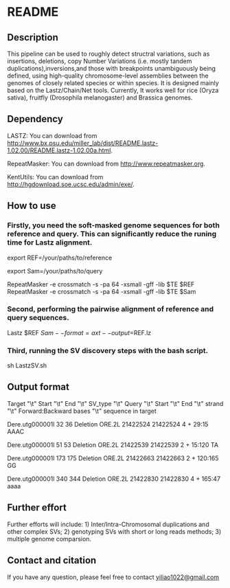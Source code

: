 # README

## Description

This pipeline can be used to roughly detect structral variations, such as insertions, deletions, copy Number Variations (i.e. mostly tandem duplications),inversions,and those with breakpoints unambiguously being defined, using high-quality chromosome-level assemblies between the genomes of closely related species or within species. It is designed mainly based on the Lastz/Chain/Net tools. Currently, It works well for rice (Oryza sativa), fruitfly (Drosophila melanogaster) and Brassica genomes. 

## Dependency 

LASTZ: You can download from http://www.bx.psu.edu/miller_lab/dist/README.lastz-1.02.00/README.lastz-1.02.00a.html. 

RepeatMasker: You can download from http://www.repeatmasker.org.

KentUtils: You can download from http://hgdownload.soe.ucsc.edu/admin/exe/.

## How to use  

### Firstly, you need the soft-masked genome sequences for both reference and query. This can significantly reduce the runing time for Lastz alignment. 

export REF=/your/paths/to/reference

export Sam=/your/paths/to/query

RepeatMasker -e crossmatch -s -pa 64 -xsmall -gff -lib $TE $REF
RepeatMasker -e crossmatch -s -pa 64 -xsmall -gff -lib $TE $Sam
 
### Second, performing the pairwise alignment of reference and query sequences.

Lastz $REF $Sam --format=axt --output=$REF.lz

### Third, running the SV discovery steps with the bash script.

sh LastzSV.sh

## Output format

Target "\t" Start "\t" End "\t" SV_type "\t" Query "\t" Start "\t" End "\t" strand "\t" Forward:Backward bases "\t" sequence in target

Dere.utg000001l 32      36      Deletion        ORE.2L  21422524        21422524        4       +       29:15   AAAC

Dere.utg000001l 51      53      Deletion        ORE.2L  21422539        21422539        2       +       15:120  TA

Dere.utg000001l 173     175     Deletion        ORE.2L  21422663        21422663        2       +       120:165 GG

Dere.utg000001l 340     344     Deletion        ORE.2L  21422830        21422830        4       +       165:47  aaaa

## Further effort

Further efforts will include: 1) Inter/Intra-Chromosomal duplications and other complex SVs; 2) genotyping SVs with short or long reads methods; 3) multiple genome comparsion.

## Contact and citation

If you have any question, please feel free to contact yiliao1022@gmail.com
